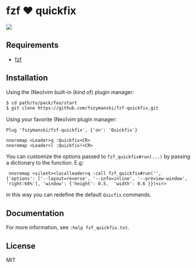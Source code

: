 # fzf :heart: quickfix

![](https://user-images.githubusercontent.com/25827968/63228948-0d8ff100-c1fb-11e9-95d8-e5df195ba18e.png)

## Requirements
- [fzf](https://github.com/junegunn/fzf)

## Installation

Using the (Neo)vim built-in (kind of) plugin manager:

```sh
$ cd path/to/pack/foo/start
$ git clone https://github.com/fszymanski/fzf-quickfix.git
```

Using your favorite (Neo)vim plugin manager:

```vim
Plug 'fszymanski/fzf-quickfix', {'on': 'Quickfix'}

nnoremap <Leader>q :Quickfix<CR>
nnoremap <Leader>l :Quickfix!<CR>

```

You can customize the options passed to `fzf_quickfix#run(...)` by passing a dictionary to the function. E.g:
```vim
 nnoremap <silent><localleader>q :call fzf_quickfix#run('', {'options': ['--layout=reverse', '--info=inline', '--preview-window', 'right:60%'], 'window': {'height': 0.5,  'width': 0.6 }})<cr>
```

in this way you can redefine the default `Quicfix` commands.



## Documentation

For more information, see `:help fzf_quickfix.txt`.

## License

MIT
